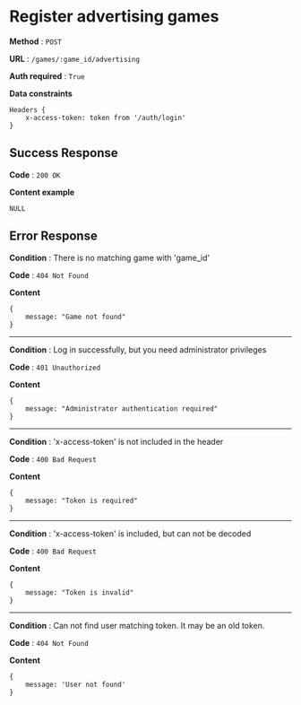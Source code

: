 # Register advertising games

**Method** : `POST`

**URL** : `/games/:game_id/advertising`

**Auth required** : `True`

**Data constraints** 
```
Headers {
    x-access-token: token from '/auth/login'
}
```

## Success Response

**Code** : `200 OK`

**Content example**
```
NULL
```

## Error Response

**Condition** : There is no matching game with 'game_id'

**Code** : `404 Not Found`

**Content**

```
{
    message: "Game not found"
}
```

***

**Condition** : Log in successfully, but you need administrator privileges

**Code** : `401 Unauthorized`

**Content**
```
{
    message: "Administrator authentication required"
}
```

***

**Condition** : 'x-access-token' is not included in the header

**Code** : `400 Bad Request`

**Content**
```
{
    message: "Token is required"
}
```

***

**Condition** : 'x-access-token' is included, but can not be decoded

**Code** : `400 Bad Request`

**Content**
```
{
    message: "Token is invalid"
}
```

***

**Condition** : Can not find user matching token. It may be an old token.

**Code** : `404 Not Found`

**Content**
```
{
    message: 'User not found'
}
```
